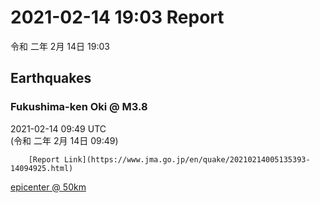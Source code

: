 # 2021-02-14 19:03 Report
令和 二年 2月 14日 19:03

## Earthquakes
### Fukushima-ken Oki @ M3.8
2021-02-14 09:49 UTC  
        (令和 二年 2月 14日 09:49)
  
        [Report Link](https://www.jma.go.jp/en/quake/20210214005135393-14094925.html)  
[epicenter @ 50km](https://www.google.com/maps/place/37°36'00%22+141°36'00%22/@37.6,141.6,17z/data=!3m1!4b1!4m5!3m4!1s0x0:0x0!8m2!3d37.6!4d141.6)